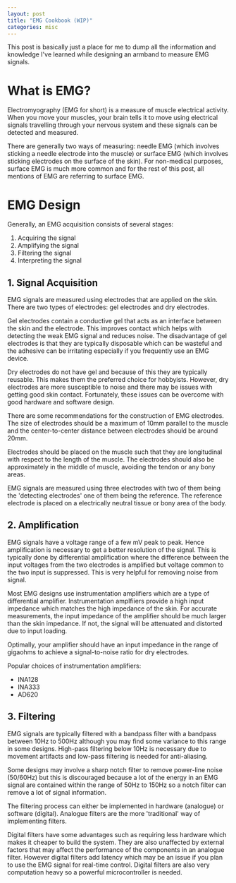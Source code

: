 ```yaml
---
layout: post
title: "EMG Cookbook (WIP)"
categories: misc
---
```


This post is basically just a place for me to dump all the information and knowledge I've learned while designing an armband to measure EMG signals. 

# What is EMG?
Electromyography (EMG for short) is a measure of muscle electrical activity. When you move your muscles, your brain tells it to move using electrical signals travelling through your nervous system and these signals can be detected and measured. 

There are generally two ways of measuring: needle EMG (which involves sticking a needle electrode into the muscle) or surface EMG (which involves sticking electrodes on the surface of the skin). For non-medical purposes, surface EMG is much more common and for the rest of this post, all mentions of EMG are referring to surface EMG. 

# EMG Design
Generally, an EMG acquisition consists of several stages: 
1. Acquiring the signal
2. Amplifying the signal
3. Filtering the signal
4. Interpreting the signal 

## 1. Signal Acquisition
EMG signals are measured using electrodes that are applied on the skin. There are two types of electrodes: gel electrodes and dry electrodes. 

Gel electrodes contain a conductive gel that acts as an interface between the skin and the electrode. This improves contact which helps with detecting the weak EMG signal and reduces noise. The disadvantage of gel electrodes is that they are typically disposable which can be wasteful and the adhesive can be irritating especially if you frequently use an EMG device.

Dry electrodes do not have gel and because of this they are typically reusable. This makes them the preferred choice for hobbyists. However, dry electrodes are more susceptible to noise and there may be issues with getting good skin contact. Fortunately, these issues can be overcome with good hardware and software design. 

There are some recommendations for the construction of EMG electrodes. The size of electrodes should be a maximum of 10mm parallel to the muscle and the center-to-center distance between electrodes should be around 20mm. 

Electrodes should be placed on the muscle such that they are longitudinal with respect to the length of the muscle. The electrodes should also be approximately in the middle of muscle, avoiding the tendon or any bony areas. 

EMG signals are measured using three electrodes with two of them being the 'detecting electrodes' one of them being the reference. The reference electrode is placed on a electrically neutral tissue or bony area of the body. 

## 2. Amplification
EMG signals have a voltage range of a few mV peak to peak. Hence amplification is necessary to get a better resolution of the signal. This is typically done by differential amplification where the difference between the input voltages from the two electrodes is amplified but voltage common to the two input is suppressed. This is very helpful for removing noise from signal. 

Most EMG designs use instrumentation amplifiers which are a type of differential amplifier. Instrumentation amplfiiers provide a high input impedance which matches the high impedance of the skin. For accurate measurements, the input impedance of the amplifier should be much larger than the skin impedance. If not, the signal will be attenuated and distorted due to input loading. 

Optimally, your amplifier should have an input impedance in the range of gigaohms to achieve a signal-to-noise ratio for dry electrodes. 

Popular choices of instrumentation amplifiers: 
- INA128
- INA333
- AD620

## 3. Filtering
EMG signals are typically filtered with a bandpass filter with a bandpass between 10Hz to 500Hz although you may find some variance to this range in some designs. High-pass filtering below 10Hz is necessary due to movement artifacts and low-pass filtering is needed for anti-aliasing. 

Some designs may involve a sharp notch filter to remove power-line noise (50/60Hz) but this is discouraged because a lot of the energy in an EMG signal are contained within the range of 50Hz to 150Hz so a notch filter can remove a lot of signal information. 

The filtering process can either be implemented in hardware (analogue) or software (digital). Analogue filters are the more 'traditional' way of implementing filters. 

Digital filters have some advantages such as requiring less hardware which makes it cheaper to build the system. They are also unaffected by external factors that may affect the performance of the components in an analogue filter. However digital filters add latency which may be an issue if you plan to use the EMG signal for real-time control. Digital filters are also very computation heavy so a powerful microcontroller is needed. 

